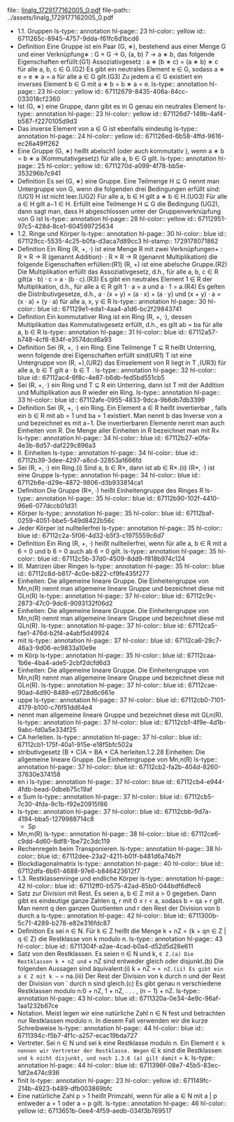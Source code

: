 file:: [linalg_1729177162005_0.pdf](../assets/linalg_1729177162005_0.pdf)
file-path:: ../assets/linalg_1729177162005_0.pdf

- 1.1. Gruppen
  ls-type:: annotation
  hl-page:: 23
  hl-color:: yellow
  id:: 6711265c-8945-4757-9dda-f61fc6d1bcd6
- Deﬁnition Eine Gruppe ist ein Paar (G, ∗), bestehend aus einer Menge G und einer Verknüpfung∗ : G × G → G, (a, b) 7 → a ∗ b, das folgende Eigenschaften erfüllt:(G1) Assoziativgesetz : a ∗ (b ∗ c) = (a ∗ b) ∗ c für alle a, b, c ∈ G.(G2) Es gibt ein neutrales Element e ∈ G, sodass a ∗ e = e ∗ a = a für alle a ∈ G gilt.(G3) Zu jedem a ∈ G existiert ein inverses Element b ∈ G mit a ∗ b = b ∗ a = e.
  ls-type:: annotation
  hl-page:: 23
  hl-color:: yellow
  id:: 67112679-8435-406a-84cc-033018cf2360
- Ist (G, ∗) eine Gruppe, dann gibt es in G genau ein neutrales Element
  ls-type:: annotation
  hl-page:: 23
  hl-color:: yellow
  id:: 671126d7-149b-4af4-b587-f2270105d9d3
- Das inverse Element von a ∈ G ist ebenfalls eindeutig
  ls-type:: annotation
  hl-page:: 24
  hl-color:: yellow
  id:: 671126ed-6b58-4ffd-9616-ec26a49ff262
- Eine Gruppe (G, ∗) heißt abelsch1 (oder auch kommutativ ), wenn a ∗ b = b ∗ a (Kommutativgesetz) für alle a, b ∈ G gilt.
  ls-type:: annotation
  hl-page:: 25
  hl-color:: yellow
  id:: 6711270d-a099-4f78-bb5e-353296b7c941
- Deﬁnition Es sei (G, ∗) eine Gruppe. Eine Teilmenge H ⊆ G nennt man Untergruppe von G, wenn die folgenden drei Bedingungen erfüllt sind:(UG1) H ist nicht leer.(UG2) Für alle a, b ∈ H gilt a ∗ b ∈ H.(UG3) Für alle a ∈ H gilt a−1 ∈ H. Erfüllt eine Teilmenge H ⊆ G die Bedingung (UG2), dann sagt man, dass H abgeschlossen unter der Gruppenverknüpfung von G ist
  ls-type:: annotation
  hl-page:: 28
  hl-color:: yellow
  id:: 67112951-97c5-428d-8ce1-604599725634
- 1.2. Ringe und Körper
  ls-type:: annotation
  hl-page:: 30
  hl-color:: blue
  id:: 671129cc-5535-4c25-b0fa-d3aca7d89cc3
  hl-stamp:: 1729178071862
- Deﬁnition Ein Ring (R, +, ·) ist eine Menge R mit zwei Verknüpfungen+ : R × R → R (genannt Addition)· : R × R → R (genannt Multiplikation) die folgende Eigenschaften erfüllen:(R1) (R, +) ist eine abelsche Gruppe.(R2) Die Multiplikation erfüllt das Assoziativgesetz, d.h., für alle a, b, c ∈ R gilt(a · b) · c = a · (b · c).(R3) Es gibt ein neutrales Element 1 ∈ R der Multiplikation, d.h., für alle a ∈ R gilt 1 · a = a und a · 1 = a.(R4) Es gelten die Distributivgesetze, d.h., a · (x + y) = (a · x) + (a · y) und (x + y) · a = (x · a) + (y · a) für alle a, x, y ∈ R
  ls-type:: annotation
  hl-page:: 30
  hl-color:: blue
  id:: 671129e1-eda1-4aa4-a1d6-bc2f29843741
- Deﬁnition Ein kommutativer Ring ist ein Ring (R, +, ·), dessen Multiplikation das Kommutativgesetz erfüllt, d.h., es gilt ab = ba für alle a, b ∈ R
  ls-type:: annotation
  hl-page:: 31
  hl-color:: blue
  id:: 67112a57-b748-4cf8-834f-e3574dcd6a93
- Deﬁnition Sei (R, +, ·) ein Ring. Eine Teilmenge T ⊆ R heißt Unterring, wenn folgende drei Eigenschaften erfüllt sind(UR1) T ist eine Untergruppe von (R, +),(UR2) das Einselement von R liegt in T ,(UR3) für alle a, b ∈ T gilt a · b ∈ T .
  ls-type:: annotation
  hl-page:: 32
  hl-color:: blue
  id:: 67112ac4-6f8c-4e87-b6db-fed5bd551cb5
- Sei (R, +, ·) ein Ring und T ⊆ R ein Unterring, dann ist T mit der Addition und Multiplikation aus R wieder ein Ring.
  ls-type:: annotation
  hl-page:: 33
  hl-color:: blue
  id:: 67112afe-0955-4833-9dca-9b6db7db3399
- Deﬁnition Sei (R, +, ·) ein Ring. Ein Element a ∈ R heißt invertierbar , falls ein b ∈ R mit ab = 1 und ba = 1 existiert. Man nennt b das Inverse von a und bezeichnet es mit a−1. Die invertierbaren Elemente nennt man auch Einheiten von R. Die Menge aller Einheiten in R bezeichnet man mit R×
  ls-type:: annotation
  hl-page:: 34
  hl-color:: blue
  id:: 67112b27-e0fa-4e3b-8d57-daf229c896a3
- II. Einheiten
  ls-type:: annotation
  hl-page:: 34
  hl-color:: blue
  id:: 67112b39-3dee-4297-a8cd-32853a1666fd
- Sei (R, +, ·) ein Ring.(i) Sind a, b ∈ R×, dann ist ab ∈ R×.(ii) (R×, ·) ist eine Gruppe
  ls-type:: annotation
  hl-page:: 34
  hl-color:: blue
  id:: 67112b6e-d29e-4872-9806-d3b933814ca1
- Deﬁnition Die Gruppe (R×, ·) heißt Einheitengruppe des Ringes R
  ls-type:: annotation
  hl-page:: 35
  hl-color:: blue
  id:: 67112b90-102f-4410-96e6-077dccb01d31
- Körper
  ls-type:: annotation
  hl-page:: 35
  hl-color:: blue
  id:: 67112baf-0259-4051-bbe5-549d8422b56c
- Jeder Körper ist nullteilerfrei
  ls-type:: annotation
  hl-page:: 35
  hl-color:: blue
  id:: 67112c2a-5f06-4d32-b5f3-c1975559c6d7
- Deﬁnition Ein Ring (R, +, ·) heißt nullteilerfrei, wenn für alle a, b ∈ R mit a 6 = 0 und b 6 = 0 auch ab 6 = 0 gilt.
  ls-type:: annotation
  hl-page:: 35
  hl-color:: blue
  id:: 67112c5b-37d0-4509-8dd9-f818b974c124
- III. Matrizen über Ringen
  ls-type:: annotation
  hl-page:: 35
  hl-color:: blue
  id:: 67112c8d-b817-4c0e-b822-cf9fe435f277
- Einheiten: Die allgemeine lineare Gruppe. Die Einheitengruppe von Mn,n(R) nennt man allgemeine lineare Gruppe und bezeichnet diese mit GLn(R)
  ls-type:: annotation
  hl-page:: 37
  hl-color:: blue
  id:: 67112c9c-2873-47c0-9dc6-9093132f06d2
- Einheiten: Die allgemeine lineare Gruppe. Die Einheitengruppe von Mn,n(R) nennt man allgemeine lineare Gruppe und bezeichnet diese mit GLn(R).
  ls-type:: annotation
  hl-page:: 37
  hl-color:: blue
  id:: 67112ca5-fae1-476d-b2f4-a4abf5d49924
- mit
  ls-type:: annotation
  hl-page:: 37
  hl-color:: blue
  id:: 67112ca6-29c7-46a3-9d06-ec9833a10e9e
- m Körp
  ls-type:: annotation
  hl-page:: 35
  hl-color:: blue
  id:: 67112caa-1b6e-4ba4-ade5-2cbf2dcfd6d3
- Einheiten: Die allgemeine lineare Gruppe. Die Einheitengruppe von Mn,n(R) nennt man allgemeine lineare Gruppe und bezeichnet diese mit GLn(R).
  ls-type:: annotation
  hl-page:: 37
  hl-color:: blue
  id:: 67112cae-90ad-4d90-8489-e0728d6c661e
- uppe
  ls-type:: annotation
  hl-page:: 37
  hl-color:: blue
  id:: 67112cb0-7101-4179-b100-c76f51dd64e4
- nennt man allgemeine lineare Gruppe und bezeichnet diese mit GLn(R).
  ls-type:: annotation
  hl-page:: 37
  hl-color:: blue
  id:: 67112cb1-4f9e-4d1b-9abc-fd0a5e334f25
- CA herleiten.
  ls-type:: annotation
  hl-page:: 37
  hl-color:: blue
  id:: 67112cb1-175f-40a1-915e-e18f5bfc502a
- stributivgesetz (B + C)A = BA + CA herleiten.1.2.28 Einheiten: Die allgemeine lineare Gruppe. Die Einheitengruppe von Mn,n(R)
  ls-type:: annotation
  hl-page:: 37
  hl-color:: blue
  id:: 67112cb2-fa2b-404d-8260-37630e374158
- en i
  ls-type:: annotation
  hl-page:: 37
  hl-color:: blue
  id:: 67112cb4-e944-4fdb-bead-0dbeb75c19af
- e Sum
  ls-type:: annotation
  hl-page:: 37
  hl-color:: blue
  id:: 67112cb5-7c30-4fda-9c1b-f92e20915f86
- ls-type:: annotation
  hl-page:: 37
  hl-color:: blue
  id:: 67112cbb-9d7a-4194-bba5-1279988714c8
   + Sp
- Mn,m(R)
  ls-type:: annotation
  hl-page:: 38
  hl-color:: blue
  id:: 67112ce6-c9dd-4d60-8df8-1be72c3dc119
- Rechenregeln beim Transponieren.
  ls-type:: annotation
  hl-page:: 38
  hl-color:: blue
  id:: 67112dee-23a2-4211-b01f-b481d6a74b7f
- Blockdiagonalmatrix 
  ls-type:: annotation
  hl-page:: 40
  hl-color:: blue
  id:: 67112dfa-6b61-4688-97e6-b846423612f7
- 1.3. Restklassenringe und endliche Körper
  ls-type:: annotation
  hl-page:: 42
  hl-color:: blue
  id:: 67112ff0-b575-42ad-85b0-044bdf6dfec6
- Satz zur Division mit Rest. Es seien a, b ∈ Z mit a > 0 gegeben. Dann gibt es eindeutige ganze Zahlen q, r mit 0 ≤ r < a, sodass b = qa + r gilt. Man nennt q den ganzen Quotienten und r den Rest der Division von b durch a
  ls-type:: annotation
  hl-page:: 42
  hl-color:: blue
  id:: 6711300b-5c71-4289-b278-e82e316fdc87
- Deﬁnition Es sei n ∈ N. Für k ∈ Z heißt die Menge k + nZ = {k + qn ∈ Z | q ∈ Z} die Restklasse von k modulo n.
  ls-type:: annotation
  hl-page:: 43
  hl-color:: blue
  id:: 6711304f-a2ae-4cad-b0a4-d52d5d28e611
- Satz von den Restklassen. Es seien n ∈ N und k, ` ∈ Z.(a) Die Restklassen k + nZ und ` + nZ sind entweder gleich oder disjunkt.(b) Die folgenden Aussagen sind äquivalent:(i) k + nZ = ` + nZ.(ii) Es gibt ein a ∈ Z mit k − ` = na.(iii) Der Rest der Division von k durch n und der Rest der Division von ` durch n sind gleich.(c) Es gibt genau n verschiedene Restklassen modulo n:0 + nZ, 1 + nZ, . . . , (n − 1) + nZ.
  ls-type:: annotation
  hl-page:: 43
  hl-color:: blue
  id:: 6711320a-0e34-4e9c-96af-1aa1232b67ce
- Notation. Meist legen wir eine natürliche Zahl n ∈ N fest und betrachten nur Restklassen modulo n. In diesem Fall verwenden wir die kurze Schreibweise
  ls-type:: annotation
  hl-page:: 44
  hl-color:: blue
  id:: 6711394c-f5b7-4f1c-a257-ecac19bda727
- Vertreter. Sei n ∈ N und sei k eine Restklasse modulo n. Ein Element ` ∈ k nennen wir Vertreter der Restklasse. Wegen ` ∈ k sind die Restklassen ` und k nicht disjunkt, und nach 1.3.6 (a) gilt damit ` = k.
  ls-type:: annotation
  hl-page:: 44
  hl-color:: blue
  id:: 6711396f-08e7-45b5-83ec-1df2e474c936
- ﬁnit
  ls-type:: annotation
  hl-page:: 23
  hl-color:: yellow
  id:: 671149fc-214b-4923-b489-dfb003869bfc
- Eine natürliche Zahl p > 1 heißt Primzahl, wenn für alle a ∈ N mit a | p entweder a = 1 oder a = p gilt.
  ls-type:: annotation
  hl-page:: 46
  hl-color:: yellow
  id:: 6713651b-0ee4-4f59-aedb-034f3b769517